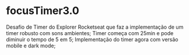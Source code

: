 # focusTimer3.0 


Desafio de Timer do Explorer Rocketseat que faz a implementação de um timer robusto com sons ambientes;
Timer começa com 25min e pode diminuir o tempo de 5 em 5;
Implementação do timer agora com versão mobile e dark mode;
